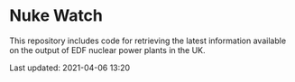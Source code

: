 # Nuke Watch

This repository includes code for retrieving the latest information available on the output of EDF nuclear power plants in the UK.

Last updated: 2021-04-06 13:20